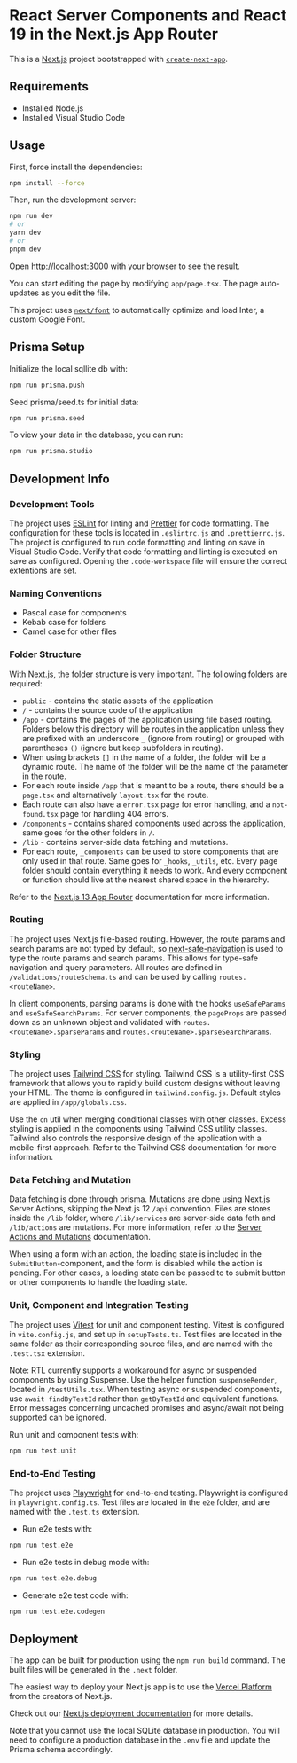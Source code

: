# React Server Components and React 19 in the Next.js App Router

This is a [Next.js](https://nextjs.org/) project bootstrapped with [`create-next-app`](https://github.com/vercel/next.js/tree/canary/packages/create-next-app).

## Requirements

- Installed Node.js
- Installed Visual Studio Code

## Usage

First, force install the dependencies:

```bash
npm install --force
```

Then, run the development server:

```bash
npm run dev
# or
yarn dev
# or
pnpm dev
```

Open [http://localhost:3000](http://localhost:3000) with your browser to see the result.

You can start editing the page by modifying `app/page.tsx`. The page auto-updates as you edit the file.

This project uses [`next/font`](https://nextjs.org/docs/basic-features/font-optimization) to automatically optimize and load Inter, a custom Google Font.

## Prisma Setup

Initialize the local sqllite db with:

```bash
npm run prisma.push
```

Seed prisma/seed.ts for initial data:

```sh
npm run prisma.seed
```

To view your data in the database, you can run:

```bash
npm run prisma.studio
```

## Development Info

### Development Tools

The project uses [ESLint](https://eslint.org/) for linting and [Prettier](https://prettier.io/) for code formatting. The configuration for these tools is located in `.eslintrc.js` and `.prettierrc.js`. The project is configured to run code formatting and linting on save in Visual Studio Code. Verify that code formatting and linting is executed on save as configured. Opening the `.code-workspace` file will ensure the correct extentions are set.

### Naming Conventions

- Pascal case for components
- Kebab case for folders
- Camel case for other files

### Folder Structure

With Next.js, the folder structure is very important. The following folders are required:

- `public` - contains the static assets of the application
- `/` - contains the source code of the application
- `/app` - contains the pages of the application using file based routing. Folders below this directory will be routes in the application unless they are prefixed with an underscore `_` (ignore from routing) or grouped with parentheses `()` (ignore but keep subfolders in routing).
- When using brackets `[]` in the name of a folder, the folder will be a dynamic route. The name of the folder will be the name of the parameter in the route.
- For each route inside `/app` that is meant to be a route, there should be a `page.tsx` and alternatively `layout.tsx` for the route.
- Each route can also have a `error.tsx` page for error handling, and a `not-found.tsx` page for handling 404 errors.
- `/components` - contains shared components used across the application, same goes for the other folders in `/`.
- `/lib` - contains server-side data fetching and mutations.
- For each route, `_components` can be used to store components that are only used in that route. Same goes for `_hooks`, `_utils`, etc. Every page folder should contain everything it needs to work. And every component or function should live at the nearest shared space in the hierarchy.

Refer to the [Next.js 13 App Router](https://nextjs.org/docs/app) documentation for more information.

### Routing

The project uses Next.js file-based routing. However, the route params and search params are not typed by default, so [next-safe-navigation](https://github.com/lukemorales/next-safe-navigation) is used to type the route params and search params. This allows for type-safe navigation and query parameters. All routes are defined in `/validations/routeSchema.ts` and can be used by calling `routes.<routeName>`.

In client components, parsing params is done with the hooks `useSafeParams` and `useSafeSearchParams`. For server components, the `pageProps` are passed down as an unknown object and validated with `routes.<routeName>.$parseParams` and `routes.<routeName>.$parseSearchParams`.

### Styling

The project uses [Tailwind CSS](https://tailwindcss.com/) for styling. Tailwind CSS is a utility-first CSS framework that allows you to rapidly build custom designs without leaving your HTML. The theme is configured in `tailwind.config.js`. Default styles are applied in `/app/globals.css`.

Use the `cn` util when merging conditional classes with other classes. Excess styling is applied in the components using Tailwind CSS utility classes. Tailwind also controls the responsive design of the application with a mobile-first approach. Refer to the Tailwind CSS documentation for more information.

### Data Fetching and Mutation

Data fetching is done through prisma. Mutations are done using Next.js Server Actions, skipping the Next.js 12 `/api` convention. Files are stores inside the `/lib` folder, where `/lib/services` are server-side data feth and `/lib/actions` are mutations. For more information, refer to the [Server Actions and Mutations](https://nextjs.org/docs/app/building-your-application/data-fetching/server-actions-and-mutations) documentation.

When using a form with an action, the loading state is included in the `SubmitButton`-component, and the form is disabled while the action is pending. For other cases, a loading state can be passed to to submit button or other components to handle the loading state.

### Unit, Component and Integration Testing

The project uses [Vitest](https://vitest.dev) for unit and component testing. Vitest is configured in `vite.config.js`, and set up in `setupTests.ts`. Test files are located in the same folder as their corresponding source files, and are named with the `.test.tsx` extension.

Note: RTL currently supports a workaround for async or suspended components by using Suspense. Use the helper function `suspenseRender`, located in `/testUtils.tsx`. When testing async or suspended components, use `await findByTestId` rather than `getByTestId` and equivalent functions. Error messages concerning uncached promises and async/await not being supported can be ignored.

Run unit and component tests with:

```bash
npm run test.unit
```

### End-to-End Testing

The project uses [Playwright](https://playwright.dev/) for end-to-end testing. Playwright is configured in `playwright.config.ts`. Test files are located in the `e2e` folder, and are named with the `.test.ts` extension.

- Run e2e tests with:

```bash
npm run test.e2e
```

- Run e2e tests in debug mode with:

```bash
npm run test.e2e.debug
```

- Generate e2e test code with:

```bash
npm run test.e2e.codegen
```

## Deployment

The app can be built for production using the `npm run build` command. The built files will be generated in the `.next` folder.

The easiest way to deploy your Next.js app is to use the [Vercel Platform](https://vercel.com/new?utm_medium=default-template&filter=next.js&utm_source=create-next-app&utm_campaign=create-next-app-readme) from the creators of Next.js.

Check out our [Next.js deployment documentation](https://nextjs.org/docs/deployment) for more details.

Note that you cannot use the local SQLite database in production. You will need to configure a production database in the `.env` file and update the Prisma schema accordingly.
